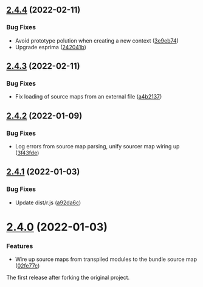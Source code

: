 ## [2.4.4](https://github.com/prantlf/r.js/compare/v2.4.3...v2.4.4) (2022-02-11)


### Bug Fixes

* Avoid prototype polution when creating a new context ([3e9eb74](https://github.com/prantlf/r.js/commit/3e9eb743f6d8d5c077bef4f24893dd59d8fafe33))
* Upgrade esprima ([242041b](https://github.com/prantlf/r.js/commit/242041b8620a366ca476095ea8b5e8e90891630a))

## [2.4.3](https://github.com/prantlf/r.js/compare/v2.4.2...v2.4.3) (2022-02-11)


### Bug Fixes

* Fix loading of source maps from an external file ([a4b2137](https://github.com/prantlf/r.js/commit/a4b2137aedfd3a164ffac42b8959dbedd972bd93))

## [2.4.2](https://github.com/prantlf/r.js/compare/v2.4.1...v2.4.2) (2022-01-09)


### Bug Fixes

* Log errors from source map parsing, unify sourcer map wiring up ([3f43fde](https://github.com/prantlf/r.js/commit/3f43fde7e4ed3092f8fe6c6ee306a6cf22bee7ed))

## [2.4.1](https://github.com/prantlf/r.js/compare/v2.4.0...v2.4.1) (2022-01-03)


### Bug Fixes

* Update dist/r.js ([a92da6c](https://github.com/prantlf/r.js/commit/a92da6c61cfe24b47a25420e3df9fea069161472))

# [2.4.0](https://github.com/prantlf/r.js/compare/2.3.6...v2.4.0) (2022-01-03)

### Features

* Wire up source maps from transpiled modules to the bundle source map ([02fe77c](https://github.com/prantlf/r.js/commit/02fe77cd43eb1816205d395a9a5b25225ae8a844))

The first release after forking the original project.
